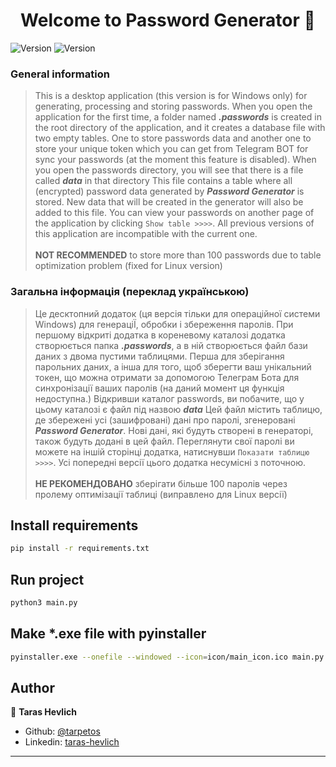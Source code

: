 <h1 align="center">Welcome to Password Generator 👋</h1>
<p>
  <img alt="Version" src="https://img.shields.io/badge/Windows-passing-g.svg?cacheSeconds=2592000" />
  <img alt="Version" src="https://img.shields.io/badge/version-1.0-blue.svg?cacheSeconds=2592000" />
</p>

### General information
> This is a desktop application (this version is for Windows only) for generating, processing and storing passwords.
When you open the application for the first time, a folder named **_.passwords_** is created in the root directory
of the application, and it creates a database file with two empty tables. One to store passwords data and another one
to store your unique token which you can get from Telegram BOT for sync your passwords (at the moment this feature is disabled).
When you open the passwords directory, you will see that there is a file called **_data_** in that directory
This file contains a table where all (encrypted) password data generated by **_Password Generator_** is stored.
New data that will be created in the generator will also be added to this file.
You can view your passwords on another page of the application by clicking `Show table >>>>`.
All previous versions of this application are incompatible with the current one.<br><br>
> **NOT RECOMMENDED** to store more than 100 passwords due to table optimization problem (fixed for Linux version)

### Загальна інформація (переклад українською)
> Це десктопний додаток (ця версія тільки для операційної системи Windows) для генераціЇ, обробки і збереження паролів. 
При першому відкриті додатка в кореневому каталозі додатка створюється папка
**_.passwords_**, а в ній створюється файл бази даних з двома пустими таблицями. Перша для зберігання парольних даних, а
інша для того, щоб зберегти ваш унікальний токен, що можна отримати за допомогою Телеграм Бота для синхронізації ваших
паролів (на даний момент ця функція недоступна.)
Відкривши каталог passwords, ви побачите, що у цьому каталозі є файл під назвою **_data_**
Цей файл містить таблицю, де збережені усі (зашифровані) дані про паролі, згенеровані **_Password Generator_**.
Нові дані, які будуть створені в генераторі, також будуть додані в цей файл.
Переглянути свої паролі ви можете на іншій сторінці додатка, натиснувши `Показати таблицю >>>>`.
Усі попередні версії цього додатка несумісні з поточною.<br><br>
> **НЕ РЕКОМЕНДОВАНО** зберігати більше 100 паролів через пролему оптимізації таблиці (виправлено для Linux версії)

## Install requirements

```sh
pip install -r requirements.txt
```

## Run project

```sh
python3 main.py
```

## Make *.exe file with pyinstaller

```sh
pyinstaller.exe --onefile --windowed --icon=icon/main_icon.ico main.py
```

## Author

👤 **Taras Hevlich**

* Github: [@tarpetos](https://github.com/tarpetos)
* Linkedin: [taras-hevlich](https://www.linkedin.com/in/taras-hevlich-110a20226/)

***
